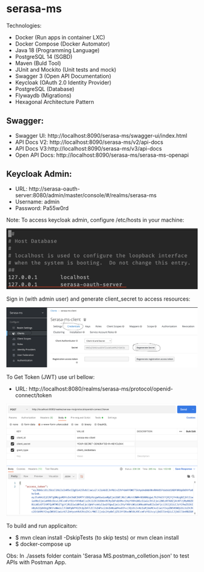 serasa-ms
=========

Technologies:
- Docker (Run apps in container LXC)
- Docker Compose (Docker Automator)
- Java 18 (Programming Language)
- PostgreSQL 14 (SGBD)
- Maven (Buld Tool)
- JUnit and Mockito (Unit tests and mock)
- Swagger 3 (Open API Documentation)
- Keycloak (OAuth 2.0 Identity Provider)
- PostgreSQL (Database)
- Flywaydb (Migrations)
- Hexagonal Architecture Pattern

Swagger:
--------

- Swagger UI: http://localhost:8090/serasa-ms/swagger-ui/index.html
- API Docs V2: http://localhost:8090/serasa-ms/v2/api-docs
- API Docs V3:http://localhost:8090/serasa-ms/v3/api-docs
- Open API Docs: http://localhost:8090/serasa-ms/serasa-ms-openapi


Keycloak Admin:
---------------
- URL: http://serasa-oauth-server:8080/admin/master/console/#/realms/serasa-ms
- Username: admin
- Password: Pa55w0rd

Note: To access keycloak admin, configure /etc/hosts in your machine:

![Change Hostname](./assets/change-hostname.png)

Sign in (with admin user) and generate client_secret to access resources:

![Change Hostname](./assets/generate-client-secret.png)

To Get Token (JWT) use url bellow:
- URL: http://localhost:8080/realms/serasa-ms/protocol/openid-connect/token

![Change Hostname](./assets/get-token.png)

To build and run applicaiton:
- $ mvn clean install -DskipTests (to skip tests) or mvn clean install
- $ docker-compose up

Obs: In ./assets folder contain 'Serasa MS.postman_colletion.json' to test APIs with Postman App.





